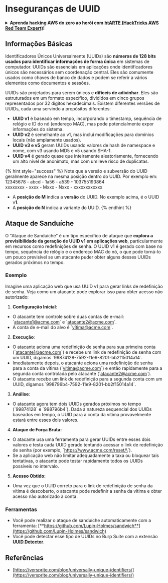 # Inseguranças de UUID

<details>

<summary><strong>Aprenda hacking AWS do zero ao herói com</strong> <a href="https://training.hacktricks.xyz/courses/arte"><strong>htARTE (HackTricks AWS Red Team Expert)</strong></a><strong>!</strong></summary>

Outras maneiras de apoiar o HackTricks:

* Se você quiser ver sua **empresa anunciada no HackTricks** ou **baixar o HackTricks em PDF** Verifique os [**PLANOS DE ASSINATURA**](https://github.com/sponsors/carlospolop)!
* Adquira o [**swag oficial PEASS & HackTricks**](https://peass.creator-spring.com)
* Descubra [**A Família PEASS**](https://opensea.io/collection/the-peass-family), nossa coleção exclusiva de [**NFTs**](https://opensea.io/collection/the-peass-family)
* **Junte-se ao** 💬 [**grupo Discord**](https://discord.gg/hRep4RUj7f) ou ao [**grupo telegram**](https://t.me/peass) ou **siga-nos** no **Twitter** 🐦 [**@carlospolopm**](https://twitter.com/hacktricks\_live)**.**
* **Compartilhe seus truques de hacking enviando PRs para os** [**HackTricks**](https://github.com/carlospolop/hacktricks) e [**HackTricks Cloud**](https://github.com/carlospolop/hacktricks-cloud) repositórios do github.

</details>

## Informações Básicas

Identificadores Únicos Universalmente (UUIDs) são **números de 128 bits usados para identificar informações de forma única** em sistemas de computador. UUIDs são essenciais em aplicações onde identificadores únicos são necessários sem coordenação central. Eles são comumente usados como chaves de banco de dados e podem se referir a vários elementos como documentos e sessões.

UUIDs são projetados para serem únicos e **difíceis de adivinhar**. Eles são estruturados em um formato específico, divididos em cinco grupos representados por 32 dígitos hexadecimais. Existem diferentes versões de UUIDs, cada uma servindo a propósitos diferentes:

* **UUID v1** é baseado em tempo, incorporando o timestamp, sequência de relógio e ID do nó (endereço MAC), mas pode potencialmente expor informações do sistema.
* **UUID v2** é semelhante ao v1, mas inclui modificações para domínios locais (não amplamente usados).
* **UUID v3 e v5** geram UUIDs usando valores de hash de namespace e nome, com v3 usando MD5 e v5 usando SHA-1.
* **UUID v4** é gerado quase que inteiramente aleatoriamente, fornecendo um alto nível de anonimato, mas com um leve risco de duplicatas.

{% hint style="success" %}
Note que a versão e subversão do UUID geralmente aparece na mesma posição dentro do UUID. Por exemplo em:\
12345678 - abcd - 1a56 - a539 - 103755193864\
xxxxxxxx  - xxxx - Mxxx - Nxxx - xxxxxxxxxxxx

* A **posição do M** indica a **versão** do UUID. No exemplo acima, é o UUID v**1**.
* A **posição do N** indica a variante do UUID.
{% endhint %}

## Ataque de Sanduíche

O "Ataque de Sanduíche" é um tipo específico de ataque que **explora a previsibilidade da geração de UUID v1 em aplicações web**, particularmente em recursos como redefinições de senha. O UUID v1 é gerado com base no tempo, sequência de relógio e o endereço MAC do nó, o que pode torná-lo um pouco previsível se um atacante puder obter alguns desses UUIDs gerados próximos no tempo.

### Exemplo

Imagine uma aplicação web que usa UUID v1 para gerar links de redefinição de senha. Veja como um atacante pode explorar isso para obter acesso não autorizado:

1. **Configuração Inicial**:

* O atacante tem controle sobre duas contas de e-mail: \`atacante1@acme.com\` e \`atacante2@acme.com\`.
* A conta de e-mail do alvo é \`vítima@acme.com\`.

2. **Execução**:

* O atacante aciona uma redefinição de senha para sua primeira conta (\`atacante1@acme.com\`) e recebe um link de redefinição de senha com um UUID, digamos \`99874128-7592-11e9-8201-bb2f15014a14\`.
* Imediatamente depois, o atacante aciona uma redefinição de senha para a conta da vítima (\`vítima@acme.com\`) e então rapidamente para a segunda conta controlada pelo atacante (\`atacante2@acme.com\`).
* O atacante recebe um link de redefinição para a segunda conta com um UUID, digamos \`998796b4-7592-11e9-8201-bb2f15014a14\`.

3. **Análise**:

* O atacante agora tem dois UUIDs gerados próximos no tempo (\`99874128\` e \`998796b4\`). Dada a natureza sequencial dos UUIDs baseados em tempo, o UUID para a conta da vítima provavelmente estará entre esses dois valores.

4. **Ataque de Força Bruta:**

* O atacante usa uma ferramenta para gerar UUIDs entre esses dois valores e testa cada UUID gerado tentando acessar o link de redefinição de senha (por exemplo, \`https://www.acme.com/reset/\<UUID-gerado>\`).
* Se a aplicação web não limitar adequadamente a taxa ou bloquear tais tentativas, o atacante pode testar rapidamente todos os UUIDs possíveis no intervalo.

5. **Acesso Obtido:**

* Uma vez que o UUID correto para o link de redefinição de senha da vítima é descoberto, o atacante pode redefinir a senha da vítima e obter acesso não autorizado à conta.

### Ferramentas

* Você pode realizar o ataque de sanduíche automaticamente com a ferramenta: [**https://github.com/Lupin-Holmes/sandwich**](https://github.com/Lupin-Holmes/sandwich)
* Você pode detectar esse tipo de UUIDs no Burp Suite com a extensão [**UUID Detector**](https://portswigger.net/bappstore/65f32f209a72480ea5f1a0dac4f38248).

## Referências

* [https://versprite.com/blog/universally-unique-identifiers/](https://versprite.com/blog/universally-unique-identifiers/)
